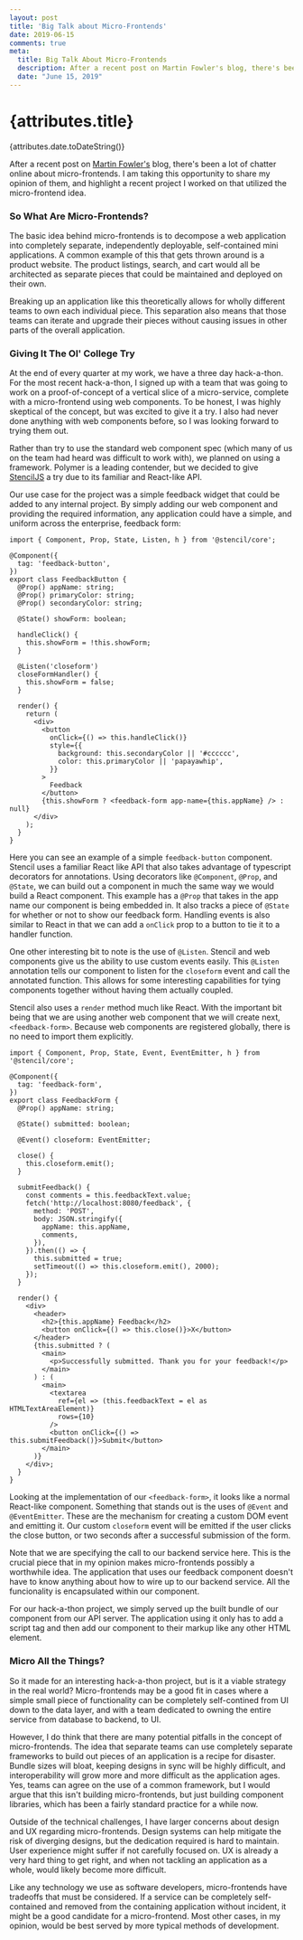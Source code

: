 ```yaml
---
layout: post
title: 'Big Talk about Micro-Frontends'
date: 2019-06-15
comments: true
meta:
  title: Big Talk About Micro-Frontends
  description: After a recent post on Martin Fowler's blog, there's been a lot of chatter online about micro-frontends. I am taking this opportunity to share my opinion of them, and highlight a recent project I worked on that utilized the micro-frontend idea.
  date: "June 15, 2019"
---
```


# {attributes.title}
{attributes.date.toDateString()}

After a recent post on [Martin Fowler's](https://martinfowler.com/articles/micro-frontends.html) blog, there's been a lot of chatter
online about micro-frontends. I am taking this opportunity to share
my opinion of them, and highlight a recent project I worked on that
utilized the micro-frontend idea.

### So What Are Micro-Frontends?

The basic idea behind micro-frontends is to decompose a web application
into completely separate, independently deployable, self-contained
mini applications. A common example of this that gets thrown around
is a product website. The product listings, search, and cart would
all be architected as separate pieces that could be maintained and
deployed on their own.

Breaking up an application like this theoretically allows for wholly
different teams to own each individual piece. This separation also means
that those teams can iterate and upgrade their pieces without causing
issues in other parts of the overall application.

### Giving It The Ol' College Try

At the end of every quarter at my work, we have a three day hack-a-thon.
For the most recent hack-a-thon, I signed up with a team that was going
to work on a proof-of-concept of a vertical slice of a micro-service,
complete with a micro-frontend using web components. To be honest, I was
highly skeptical of the concept, but was excited to give it a try. I
also had never done anything with web components before, so I was looking forward
to trying them out.

Rather than try to use the standard web component spec (which many of us
on the team had heard was difficult to work with), we planned on using
a framework. Polymer is a leading contender, but we decided to give
[StencilJS](https://stenciljs.com/) a try due to its familiar and React-like
API.

Our use case for the project was a simple feedback widget that could be
added to any internal project. By simply adding our web component and providing
the required information, any application could have a simple, and uniform
across the enterprise, feedback form:

```tsx
import { Component, Prop, State, Listen, h } from '@stencil/core';

@Component({
  tag: 'feedback-button',
})
export class FeedbackButton {
  @Prop() appName: string;
  @Prop() primaryColor: string;
  @Prop() secondaryColor: string;

  @State() showForm: boolean;

  handleClick() {
    this.showForm = !this.showForm;
  }

  @Listen('closeform')
  closeFormHandler() {
    this.showForm = false;
  }

  render() {
    return (
      <div>
        <button
          onClick={() => this.handleClick()}
          style={{
            background: this.secondaryColor || '#cccccc',
            color: this.primaryColor || 'papayawhip',
          }}
        >
          Feedback
        </button>
        {this.showForm ? <feedback-form app-name={this.appName} /> : null}
      </div>
    );
  }
}
```

Here you can see an example of a simple `feedback-button` component. Stencil
uses a familiar React like API that also takes advantage of typescript
decorators for annotations. Using decorators like `@Component`, `@Prop`,
and `@State`, we can build out a component in much the same way we would
build a React component. This example has a `@Prop` that takes in the app
name our component is being embedded in. It also tracks a piece of `@State`
for whether or not to show our feedback form. Handling events is also similar
to React in that we can add a `onClick` prop to a button to tie it to a
handler function.

One other interesting bit to note is the use of `@Listen`. Stencil and web
components give us the ability to use custom events easily. This `@Listen`
annotation tells our component to listen for the `closeform` event and
call the annotated function. This allows for some interesting capabilities
for tying components together without having them actually coupled.

Stencil also uses a `render` method much like React. With the important bit
being that we are using another web component that we will create next,
`<feedback-form>`. Because web components are registered globally, there
is no need to import them explicitly.

```tsx
import { Component, Prop, State, Event, EventEmitter, h } from '@stencil/core';

@Component({
  tag: 'feedback-form',
})
export class FeedbackForm {
  @Prop() appName: string;

  @State() submitted: boolean;

  @Event() closeform: EventEmitter;

  close() {
    this.closeform.emit();
  }

  submitFeedback() {
    const comments = this.feedbackText.value;
    fetch('http://localhost:8080/feedback', {
      method: 'POST',
      body: JSON.stringify({
        appName: this.appName,
        comments,
      }),
    }).then(() => {
      this.submitted = true;
      setTimeout(() => this.closeform.emit(), 2000);
    });
  }

  render() {
    <div>
      <header>
        <h2>{this.appName} Feedback</h2>
        <button onClick={() => this.close()}>X</button>
      </header>
      {this.submitted ? (
        <main>
          <p>Successfully submitted. Thank you for your feedback!</p>
        </main>
      ) : (
        <main>
          <textarea
            ref={el => (this.feedbackText = el as HTMLTextAreaElement)}
            rows={10}
          />
          <button onClick={() => this.submitFeedback()}>Submit</button>
        </main>
      )}
    </div>;
  }
}
```

Looking at the implementation of our `<feedback-form>`, it looks like a
normal React-like component. Something that stands out is the uses of
`@Event` and `@EventEmitter`. These are the mechanism for creating a
custom DOM event and emitting it. Our custom `closeform` event will
be emitted if the user clicks the close button, or two seconds after
a successful submission of the form.

Note that we are specifying the call to our backend service here. This
is the crucial piece that in my opinion makes micro-frontends possibly a
worthwhile idea. The application that uses our feedback component doesn't
have to know anything about how to wire up to our backend service. All
the funcionality is encapsulated within our component.

For our hack-a-thon project, we simply served up the built bundle of our
component from our API server. The application using it only has to
add a script tag and then add our component to their markup like any
other HTML element.

### Micro All the Things?

So it made for an interesting hack-a-thon project, but is it a viable strategy
in the real world?
Micro-frontends may be a good fit in cases where a simple small piece
of functionality can be completely self-contined from UI down to the
data layer, and with a team dedicated to owning the entire service
from database to backend, to UI.

However, I do think that there are many potential pitfalls in the concept of
micro-frontends. The idea that separate teams can use completely separate
frameworks to build out pieces of an application is a recipe for disaster.
Bundle sizes will bloat, keeping designs in sync will be highly difficult,
and interoperability will grow more and more difficult as the application ages. Yes, teams can agree
on the use of a common framework, but I would argue that this isn't building
micro-frontends, but just building component libraries, which has been a
fairly standard practice for a while now.

Outside of the technical challenges, I have larger concerns about design
and UX regarding micro-frontends. Design systems can help
mitigate the risk of diverging designs, but the dedication required is
hard to maintain. User experience might suffer
if not carefully focused on. UX is already a very hard thing to get right,
and when not tackling an application as a whole, would likely become more
difficult.

Like any technology we use as software developers, micro-frontends have
tradeoffs that must be considered. If a service can be completely
self-contained and removed from the containing application without incident,
it might be a good candidate for a micro-frontend. Most other cases, in my
opinion, would be best served by more typical methods of development.
